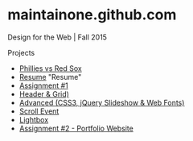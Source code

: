 # maintainone.github.com

Design for the Web | Fall 2015

Projects
* [Phillies vs Red Sox](http://maintainone.github.com/phillies "Phillies vs Red Sox")
* [Resume](http://maintainone.github.com/resume) "Resume"
* [Assignment #1](http://maintainone.github.com/assignment1 "Assignment #1")
* [Header & Grid)](http://maintainone.github.com/header-grid "Header & Grid")
* [Advanced (CSS3, jQuery Slideshow & Web Fonts)](http://maintainone.github.com/advanced "Advanced")
* [Scroll Event](http://maintainone.github.com/scrollit "Scroll Events")
* [Lightbox](http://maintainone.github.com/Lightbox "Lightbox")
* [Assignment #2 - Portfolio Website](http://maintainone.github.com/assignment2 "Assignment #2")